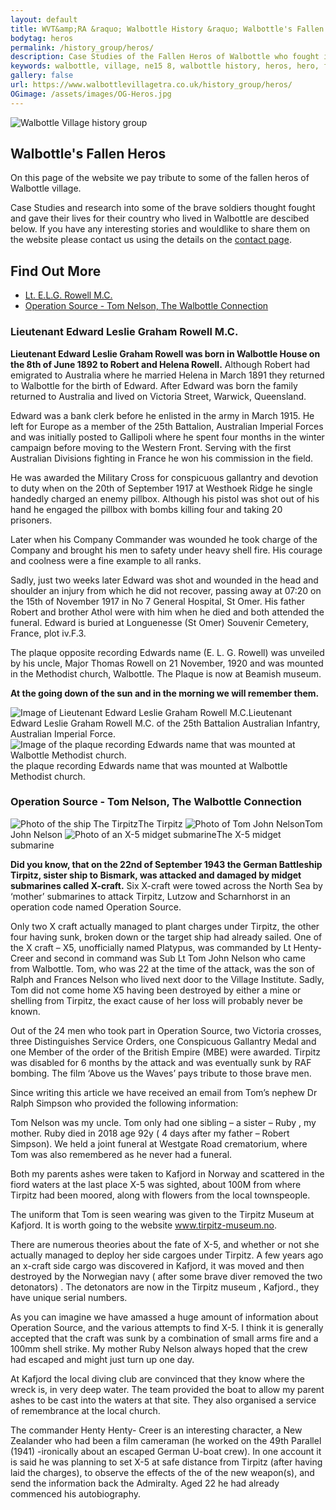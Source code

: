 ```yaml
---
layout: default
title: WVT&amp;RA &raquo; Walbottle History &raquo; Walbottle's Fallen Heros
bodytag: heros
permalink: /history_group/heros/
description: Case Studies of the Fallen Heros of Walbottle who fought in the First and Second World Wars
keywords: walbottle, village, ne15 8, walbottle history, heros, hero, fallen, hero, first world war, great war, second world war, WWI, WWII, WW1, WW2
gallery: false
url: https://www.walbottlevillagetra.co.uk/history_group/heros/
OGimage: /assets/images/OG-Heros.jpg
---
```

<div class="container-fluid">
	<div class="row">
		<div class="mastImg">
			<img src="/assets/images/masthead-heros.jpg" class="img-responsive" alt="Walbottle Village history group"/>
		</div>
	</div>
</div>

<div class="container-fluid historyBG"> <!-- container-fluid -->
	<div class="row"> <!-- row -->
		<div class="col-sm-1 col-xs-0"></div>
		<div class="col-sm-10 col-xs-12 mainPanel">
			<div class="row">
				<div class="col-lg-8 col-md-8 col-xs-12 historyIntro">
					<h2>Walbottle's Fallen Heros</h2>
					<p>On this page of the website we pay tribute to some of the fallen heros of Walbottle village.</p>
					<p>Case Studies and research into some of the brave soldiers thought fought and gave their lives for their country who lived in Walbottle are descibed below. If you have any interesting stories and wouldlike to share them on the website please contact us using the details on the <a href="contact.html" title="visit the contact page" taget="_self">contact page</a>.</p>
				</div>
				<div class="col-lg-4 col-md-4 col-xs-12">
					<h2>Find Out More</h2>
					<ul>
						<li><a href="#ELGRowell" title="about Lieutenant Edward Leslie Graham Rowell" target="_self" class="h-festival" accessKey="7"><span class="glyphicon glyphicon-triangle-right"></span> Lt. E.L.G. Rowell M.C.</a></li>
						<li><a href="#OperationSource" title="Walbottle Voices" target="_self" class="h-voices" accessKey="8"><span class="glyphicon glyphicon-triangle-right"></span> Operation Source - Tom Nelson, The Walbottle Connection</a></li>
					</ul>
				</div>
			</div> <!-- row -->
			<div id="ELGRowell" class="row">
				<div class="col-xs-12 line">
					<h3>Lieutenant Edward Leslie Graham Rowell M.C.</h3>
				</div>
				<div class="col-lg-9 col-md-8 col-xs-12">
					<p><strong>Lieutenant Edward Leslie Graham Rowell was born in Walbottle House on the 8th of June 1892 to Robert and Helena Rowell.</strong> Although Robert had emigrated to Australia where he married Helena in March 1891 they returned to Walbottle for the birth of Edward. After Edward was born the family returned to Australia and lived on Victoria Street, Warwick, Queensland.</p>
					<p>Edward was a bank clerk before he enlisted in the army in March 1915. He left for Europe as a member of the 25th Battalion, Australian Imperial Forces and was initially posted to Gallipoli where he spent four months in the winter campaign before moving to the Western Front. Serving with the first Australian Divisions fighting in France he won his commission in the field.</p>
					<p>He was awarded the Military Cross for conspicuous gallantry and devotion to duty when on the 20th of September 1917 at Westhoek Ridge he single handedly charged an enemy pillbox. Although his pistol was shot out of his hand he engaged the pillbox with bombs killing four and taking 20 prisoners.</p>
					<p>Later when his Company Commander was wounded he took charge of the Company and brought his men to safety under heavy shell fire. His courage and coolness were a fine example to all ranks.</p>
					<p>Sadly, just two weeks later Edward was shot and wounded in the head and shoulder an injury from which he did not recover, passing away at 07:20 on the 15th of November 1917 in No 7 General Hospital, St Omer. His father Robert and brother Athol were with him when he died and both attended the funeral. Edward is buried at Longuenesse (St Omer) Souvenir Cemetery, France, plot iv.F.3.</p>
					<p>The plaque opposite recording Edwards name (E. L. G. Rowell) was unveiled by his uncle, Major Thomas Rowell on 21 November, 1920 and was mounted in the Methodist church, Walbottle. The Plaque is now at Beamish museum.</p>
					<p><strong>At the going down of the sun and in the morning we will remember them.</strong></p>
				</div>
				<div class="col-lg-3 col-md-4 col-xs-12">
					<img src="/assets/images/Edward-Rowell.jpg" alt="Image of Lieutenant Edward Leslie Graham Rowell M.C." class="img-responsive"><caption>Lieutenant Edward Leslie Graham Rowell M.C. of the 25th Battalion Australian Infantry, Australian Imperial Force.</caption>
					<img src="/assets/images/plaque.jpg" alt="Image of the plaque recording Edwards name that was mounted at Walbottle Methodist church." class="img-responsive"><caption>the plaque recording Edwards name that was mounted at Walbottle Methodist church.</caption>
				</div>
			</div> <!-- row -->			
			<div id="OperationSource" class="row">
				<div class="col-xs-12 line">
					<h3>Operation Source - Tom Nelson, The Walbottle Connection</h3>
				</div>
				<div class="col-lg-3 col-md-4 col-xs-12">
					<img src="/assets/images/tirpitz.jpg" alt="Photo of the ship The Tirpitz" class="img-responsive"><caption>The Tirpitz</caption>
					<img src="/assets/images/Tom-John-Nelson.jpg" alt="Photo of Tom John Nelson" class="img-responsive"><caption>Tom John Nelson</caption>
					<img src="/assets/images/X-5.jpg" alt="Photo of an X-5 midget submarine" class="img-responsive"><caption>The X-5 midget submarine</caption>
				</div>
				<div class="col-md-9 col-md-8 col-xs-12">
					<p><strong>Did you know, that on the 22nd of September 1943 the German Battleship Tirpitz, sister ship to Bismark, was attacked and damaged by midget submarines called X-craft.</strong> Six X-craft were towed across the North Sea by ‘mother’ submarines to attack Tirpitz, Lutzow and Scharnhorst in an operation code named Operation Source.</p>
					<p>Only two X craft actually managed to plant charges under Tirpitz, the other four having sunk, broken down or the target ship had already sailed. One of the X craft – X5, unofficially named Platypus, was commanded by Lt Henty-Creer and second in command was Sub Lt Tom John Nelson who came from Walbottle. Tom, who was 22 at the time of the attack, was the son of Ralph and Frances Nelson who lived next door to the Village Institute. Sadly, Tom did not come home X5 having been destroyed by either a mine or shelling from Tirpitz, the exact cause of her loss will probably never be known.</p>
					<p>Out of the 24 men who took part in Operation Source, two Victoria crosses, three Distinguishes Service Orders, one Conspicuous Gallantry Medal and one Member of the order of the British Empire (MBE) were awarded. Tirpitz was disabled for 6 months by the attack and was eventually sunk by RAF bombing. The film ‘Above us the Waves’ pays tribute to those brave men.</p>
  					<p>Since writing this article we have received an email from Tom’s nephew Dr Ralph Simpson who provided the following information:</p>
 					<div class="panelQuote">
						<div class="quoteOpen"></div>
						<p>Tom Nelson was my uncle. Tom only had one sibling – a sister – Ruby , my mother. Ruby died in 2018 age 92y ( 4 days after my father – Robert Simpson). We held a joint funeral at Westgate Road crematorium, where Tom was also remembered as he never had a funeral.</p>
						<p>Both my parents ashes were taken to Kafjord in Norway and scattered in the fiord waters at the last place X-5 was sighted, about 100M from where Tirpitz had been moored, along with flowers from the local townspeople.</p>
						<p>The uniform that Tom is seen wearing was given to the Tirpitz Museum at Kafjord. It is worth going to the website <a href="http://www.tirpitz-museum.no" title=" visit the Tirpitz Museum website in a new tab / window" target="_blank">www.tirpitz-museum.no</a>.</p>
						<p>There are numerous theories about the fate of X-5, and whether or not she actually managed to deploy her side cargoes under Tirpitz. A few years ago an x-craft side cargo was discovered in Kafjord, it was moved and then destroyed by the Norwegian navy ( after some brave diver removed the two detonators) . The detonators are now in the Tirpitz museum , Kafjord., they have unique serial numbers.</p>
						<p>As you can imagine we have amassed a huge amount of information about Operation Source, and the various attempts to find X-5. I think it is generally accepted that the craft was sunk by a combination of small arms fire and a 100mm shell strike. My mother Ruby Nelson always hoped that the crew had escaped and might just turn up one day.</p>
						<p>At Kafjord the local diving club are convinced that they know where the wreck is, in very deep water. The team provided the boat to allow my parent ashes to be cast into the waters at that site. They also organised a service of remembrance at the local church.</p>
						<p>The commander Henty Henty- Creer is an interesting character, a New Zealander who had been a film cameraman (he worked on the 49th Parallel (1941) -ironically about an escaped German U-boat crew). In one account it is said he was planning to set X-5 at safe distance from Tirpitz (after having laid the charges), to observe the effects of the of the new weapon(s),  and send the information back the Admiralty. Aged 22 he had already commenced his autobiography.</p>
						<div class="quoteClose"></div>
					</div>
				</div>
			</div> <!--/row -->
		</div> <!--/mainPanel -->
		<div class="col-sm-1 col-xs-0"></div>
	</div> <!--/row -->
</div>

